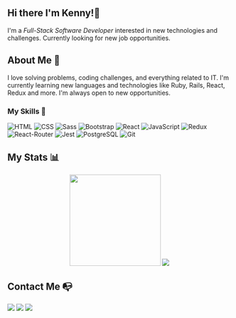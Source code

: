 ## Hi there I'm Kenny!👋
I'm a <i>Full-Stack Software Developer</i> interested in new technologies and challenges. Currently looking for new job opportunities.
## About Me 📄
I love solving problems, coding challenges, and everything related to IT. I'm currently learning new languages and technologies like Ruby, Rails, React, Redux and more. I'm always open to new opportunities.
### My Skills 📖
<div>
  <img src = "https://img.shields.io/badge/-HTML5-E34F26?style=flat&logo=html5&logoColor=white" alt="HTML">
  <img src = "https://img.shields.io/badge/-CSS3-1572B6?style=flat&logo=css3&logoColor=white" alt="CSS">
  <img src="https://img.shields.io/badge/-Sass-cc6699?style=flat&logo=sass&logoColor=ffffff" alt="Sass">
  <img src="https://img.shields.io/badge/-Bootstrap-563D7C?style=flat&logo=bootstrap&logoColor=white" alt="Bootstrap">
  <img src="https://img.shields.io/badge/-ReactJs-61DAFB?logo=react&logoColor=white&style=flat" alt="React">
  <img src="https://img.shields.io/badge/-JavaScript-eed718?style=flat&logo=javascript&logoColor=ffffff" alt="JavaScript">
  <img src="https://img.shields.io/badge/-Redux-764ABC?logo=redux&logoColor=white?style=flat" alt="Redux">
  <img src="https://img.shields.io/badge/-React%20Router-230DC4?logo=react-router&logoColor=white?style=flat" alt="React-Router">
  <img src="https://img.shields.io/badge/-Jest-C21325?logo=jest&logoColor=white?style=flat" alt="Jest">
  <img src="https://img.shields.io/badge/-PostgreSQL-dad5d4?logo=postgresql&logoColor=white?style=flat" alt="PostgreSQL">
  <img src="https://badgen.net/badge/icon/git?icon=git&label" alt="Git">
</div>

## My Stats :bar_chart:
<div align=center>
 <img height=205 src="https://github-readme-stats.vercel.app/api?username=helio3197&show_icons=true&theme=city_lights&count_private=true&include_all_commits=true" />
 <img src="https://github-readme-stats.vercel.app/api/top-langs/?username=helio3197&theme=city_lights&langs_count=3" />
</div>

## Contact Me :mailbox_with_no_mail:
<div>
  <a href="https://linkedin.com/in/kenny-salazar-1a1687110/"><img src="https://img.shields.io/badge/LinkedIn-0077B5?style=for-the-badge&logo=linkedin&logoColor=white"></a>
  <a href="mailto:kennysalazar3197@gmail.com/"><img src="https://img.shields.io/badge/Gmail-D14836?style=for-the-badge&logo=gmail&logoColor=white"></a>
  <a href="https://twitter.com/kennysalazar31"><img src="https://img.shields.io/badge/Twitter-1DA1F2?style=for-the-badge&logo=twitter&logoColor=white"></a>
</div>

<!--
**helio3197/helio3197** is a ✨ _special_ ✨ repository because its `README.md` (this file) appears on your GitHub profile.

Here are some ideas to get you started:

- 🔭 I’m currently working on ...
- 🌱 I’m currently learning ...
- 👯 I’m looking to collaborate on ...
- 🤔 I’m looking for help with ...
- 💬 Ask me about ...
- 📫 How to reach me: ...
- 😄 Pronouns: ...
- ⚡ Fun fact: ...
-->
